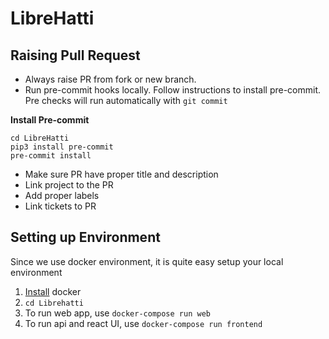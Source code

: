 LibreHatti
==========

Raising Pull Request
--------------------
- Always raise PR from fork or new branch.
- Run pre-commit hooks locally. Follow instructions to install pre-commit. Pre checks will run automatically with `git commit`


**Install Pre-commit**

```
cd LibreHatti
pip3 install pre-commit
pre-commit install
```
- Make sure PR have proper title and description
- Link project to the PR
- Add proper labels
- Link tickets to PR

Setting up Environment
------------------------
Since we use docker environment, it is quite easy setup your local environment
1. [Install](https://docs.docker.com/engine/install/) docker
2. `cd Librehatti`
3. To run web app, use `docker-compose run web`
4. To run api and react UI, use `docker-compose run frontend`
